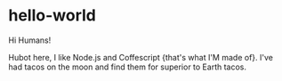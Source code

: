 # hello-world

Hi Humans!

Hubot here, I like Node.js and Coffescript {that's what I'M made of}.
I've had tacos on the moon and find them for superior to Earth tacos.
